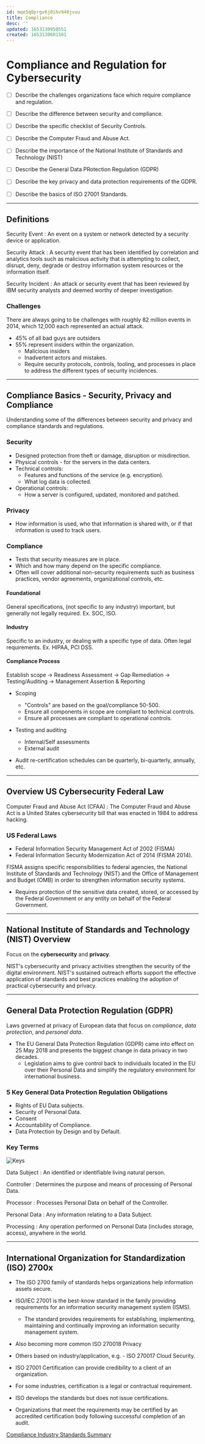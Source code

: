 ```yaml
---
id: mqe5q0prgv6j0ihv940jvuu
title: Compliance
desc: ''
updated: 1653130950551
created: 1653130601501
---
```


# Compliance and Regulation for Cybersecurity

- [ ] Describe the challenges organizations face which require compliance and regulation.

- [ ] Describe the difference between security and compliance.
- [ ] Describe the specific checklist of Security Controls.

- [ ] Describe the Computer Fraud and Abuse Act.

- [ ] Describe the importance of the National Institute of Standards and Technology (NIST)

- [ ] Describe the General Data PRotection Regulation (GDPR)
- [ ] Describe the key privacy and data protection requirements of the GDPR.

- [ ] Describe the basics of ISO 27001 Standards.

---

## Definitions

Security Event
: An event on a system or network detected by a security device or application.

Security Attack
: A security event that has been identified by correlation and analytics tools such as malicious activity that is attempting to collect, disrupt, deny, degrade or destroy information system resources or the information itself.

Security Incident
: An attack or security event that has been reviewed by IBM security analysts and deemed worthy of deeper investigation.

### Challenges

There are always going to be challenges with roughly 82 million events in 2014, which 12,000 each represented an actual attack.

- 45% of all bad guys are outsiders
- 55% represent insiders within the organization.
  - Malicious insiders
  - Inadvertent actors and mistakes.
  - Require security protocols, controls, tooling, and processes in place to address the different types of security incidences.

---

## Compliance Basics - Security, Privacy and Compliance

Understanding some of the differences between security and privacy and compliance standards and regulations.

### Security

- Designed protection from theft or damage, disruption or misdirection.
- Physical controls - for the servers in the data centers.
- Technical controls:
  - Features and functions of the service (e.g. encryption).
  - What log data is collected.
- Operational controls:
  - How a server is configured, updated, monitored and patched.

### Privacy

- How information is used, who that information is shared with, or if that information is used to track users.

### Compliance

- Tests that security measures are in place.
- Which and how many depend on the specific compliance.
- Often will cover additional non-security requirements such as business practices, vendor agreements, organizational controls, etc.

#### Foundational

General specifications, (not specific to any industry) important, but generally not legally required. Ex. SOC, ISO.

#### Industry

Specific to an industry, or dealing with a specific type of data. Often legal requirements. Ex. HIPAA, PCI DSS.

#### Compliance Process

Establish scope &rarr; Readiness Assessment &rarr; Gap Remediation &rarr; Testing/Auditing &rarr; Management Assertion & Reporting

- Scoping
  - "Controls" are based on the goal/compliance 50-500.
  - Ensure all components in scope are compliant to technical controls.
  - Ensure all processes are compliant to operational controls.

- Testing and auditing
  - Internal/Self assessments
  - External audit
- Audit re-certification schedules can be quarterly, bi-quarterly, annually, etc.

---

## Overview US Cybersecurity Federal Law

Computer Fraud and Abuse Act (CFAA)
: The Computer Fraud and Abuse Act is a United States cybersecurity bill that was enacted in 1984 to address hacking.

### US Federal Laws

- Federal Information Security Management Act of 2002 (FISMA)
- Federal Information Security Modernization Act of 2014 (FISMA 2014).

FISMA assigns specific responsibilities to federal agencies, the National Institute of Standards and Technology (NIST) and the Office of Management and Budget (OMB) in order to strengthen information security systems.

- Requires protection of the sensitive data created, stored, or accessed by the Federal Government or any entity on behalf of the Federal Government.

---

## National Institute of Standards and Technology (NIST) Overview

Focus on the **cybersecurity** and **privacy**.

NIST's cybersecurity and privacy activities strengthen the security of the digital environment. NIST's sustained outreach efforts support the effective application of standards and best practices enabling the adoption of practical cybersecurity and privacy.

---

## General Data Protection Regulation (GDPR)

Laws governed at privacy of European data that focus on *compliance*, *data protection*, and *personal data*.

- The EU General Data Protection Regulation (GDPR) came into effect on 25 May 2018 and presents the biggest change in data privacy in two decades.
  - Legislation aims to give control back to individuals located in the EU over their Personal Data and simplify the regulatory environment for international business.

### 5 Key General Data Protection Regulation Obligations

- Rights of EU Data subjects.
- Security of Personal Data.
- Consent
- Accountability of Compliance.
- Data Protection by Design and by Default.

### Key Terms

![Keys](https://qph.fs.quoracdn.net/main-qimg-18fb16a9fcbdf57c63839c22cbf91dbf)

Data Subject
: An identified or identifiable living natural person.

Controller
: Determines the purpose and means of processing of Personal Data.

Processor
: Processes Personal Data on behalf of the Controller.

Personal Data
: Any information relating to a Data Subject.

Processing
: Any operation performed on Personal Data (includes storage, access), anywhere in the world.

---

## International Organization for Standardization (ISO) 2700x

- The ISO 2700 family of standards helps organizations help information assets secure.
- ISO/IEC 27001 is the best-know standard in the family providing requirements for an information security management system (ISMS).
  - The standard provides requirements for establishing, implementing, maintaining and continually improving an information security management system.
- Also becoming more common ISO 270018 Privacy
- Others based on industry/application, e.g. - ISO 270017 Cloud Security.

- ISO 27001 Certification can provide credibility to a client of an organization.
- For some industries, certification is a legal or contractual requirement.
- ISO develops the standards but does not issue certifications.
- Organizations that meet the requirements may be certified by an accredited certification body following successful completion of an audit.

[Compliance Industry Standards Summary](Compliance_Summary.pdf)

